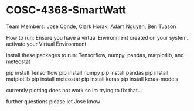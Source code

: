# COSC-4368-SmartWatt
Team Members: Jose Conde, Clark Horak, Adam Nguyen, Ben Tuason

How to run: 
Ensure you have a virtual Environment created on your system.
activate your Virtual Environment 


install these packages to run: Tensorflow, numpy, pandas, matplotlib, and meteostat

pip install Tensorflow
pip install numpy
pip install pandas
pip install matplotlib
pip install meteostat
pip install keras
pip install keras-models

currently plotting does not work so im trying to fix that...

further questions please let Jose know
